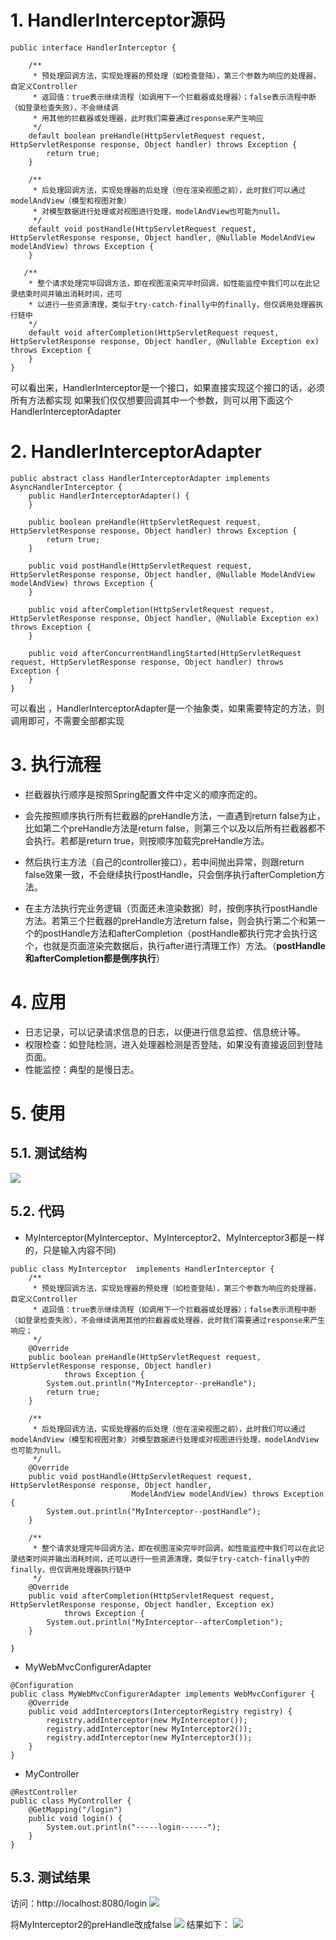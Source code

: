 # 1. HandlerInterceptor源码
```
public interface HandlerInterceptor {

    /**
     * 预处理回调方法，实现处理器的预处理（如检查登陆），第三个参数为响应的处理器，自定义Controller
     * 返回值：true表示继续流程（如调用下一个拦截器或处理器）；false表示流程中断（如登录检查失败），不会继续调             
     * 用其他的拦截器或处理器，此时我们需要通过response来产生响应
     */
    default boolean preHandle(HttpServletRequest request, HttpServletResponse response, Object handler) throws Exception {
        return true;
    }

    /**
     * 后处理回调方法，实现处理器的后处理（但在渲染视图之前），此时我们可以通过modelAndView（模型和视图对象） 
     * 对模型数据进行处理或对视图进行处理，modelAndView也可能为null。
     */
    default void postHandle(HttpServletRequest request, HttpServletResponse response, Object handler, @Nullable ModelAndView modelAndView) throws Exception {
    }

   /**
    * 整个请求处理完毕回调方法，即在视图渲染完毕时回调，如性能监控中我们可以在此记录结束时间并输出消耗时间，还可 
    * 以进行一些资源清理，类似于try-catch-finally中的finally，但仅调用处理器执行链中
    */
    default void afterCompletion(HttpServletRequest request, HttpServletResponse response, Object handler, @Nullable Exception ex) throws Exception {
    }
}
```

可以看出来，HandlerInterceptor是一个接口，如果直接实现这个接口的话，必须所有方法都实现
如果我们仅仅想要回调其中一个参数，则可以用下面这个HandlerInterceptorAdapter

# 2. HandlerInterceptorAdapter
```
public abstract class HandlerInterceptorAdapter implements AsyncHandlerInterceptor {
    public HandlerInterceptorAdapter() {
    }

    public boolean preHandle(HttpServletRequest request, HttpServletResponse response, Object handler) throws Exception {
        return true;
    }

    public void postHandle(HttpServletRequest request, HttpServletResponse response, Object handler, @Nullable ModelAndView modelAndView) throws Exception {
    }

    public void afterCompletion(HttpServletRequest request, HttpServletResponse response, Object handler, @Nullable Exception ex) throws Exception {
    }

    public void afterConcurrentHandlingStarted(HttpServletRequest request, HttpServletResponse response, Object handler) throws Exception {
    }
}

```
可以看出 ，HandlerInterceptorAdapter是一个抽象类，如果需要特定的方法，则调用即可，不需要全部都实现
# 3. 执行流程
- 拦截器执行顺序是按照Spring配置文件中定义的顺序而定的。

- 会先按照顺序执行所有拦截器的preHandle方法，一直遇到return false为止，比如第二个preHandle方法是return false，则第三个以及以后所有拦截器都不会执行。若都是return true，则按顺序加载完preHandle方法。

- 然后执行主方法（自己的controller接口），若中间抛出异常，则跟return false效果一致，不会继续执行postHandle，只会倒序执行afterCompletion方法。

- 在主方法执行完业务逻辑（页面还未渲染数据）时，按倒序执行postHandle方法。若第三个拦截器的preHandle方法return false，则会执行第二个和第一个的postHandle方法和afterCompletion（postHandle都执行完才会执行这个，也就是页面渲染完数据后，执行after进行清理工作）方法。（**postHandle和afterCompletion都是倒序执行**）

# 4. 应用
- 日志记录，可以记录请求信息的日志，以便进行信息监控、信息统计等。
- 权限检查：如登陆检测，进入处理器检测是否登陆，如果没有直接返回到登陆页面。
- 性能监控：典型的是慢日志。
# 5. 使用
## 5.1. 测试结构
![](_v_images/20191101114439059_31937.png)
## 5.2. 代码
- MyInterceptor(MyInterceptor、MyInterceptor2、MyInterceptor3都是一样的，只是输入内容不同)

```
public class MyInterceptor  implements HandlerInterceptor {
    /**
     * 预处理回调方法，实现处理器的预处理（如检查登陆），第三个参数为响应的处理器，自定义Controller
     * 返回值：true表示继续流程（如调用下一个拦截器或处理器）；false表示流程中断（如登录检查失败），不会继续调用其他的拦截器或处理器，此时我们需要通过response来产生响应；
     */
    @Override
    public boolean preHandle(HttpServletRequest request, HttpServletResponse response, Object handler)
            throws Exception {
        System.out.println("MyInterceptor--preHandle");
        return true;
    }

    /**
     * 后处理回调方法，实现处理器的后处理（但在渲染视图之前），此时我们可以通过modelAndView（模型和视图对象）对模型数据进行处理或对视图进行处理，modelAndView也可能为null。
     */
    @Override
    public void postHandle(HttpServletRequest request, HttpServletResponse response, Object handler,
                           ModelAndView modelAndView) throws Exception {
        System.out.println("MyInterceptor--postHandle");
    }

    /**
     * 整个请求处理完毕回调方法，即在视图渲染完毕时回调，如性能监控中我们可以在此记录结束时间并输出消耗时间，还可以进行一些资源清理，类似于try-catch-finally中的finally，但仅调用处理器执行链中
     */
    @Override
    public void afterCompletion(HttpServletRequest request, HttpServletResponse response, Object handler, Exception ex)
            throws Exception {
        System.out.println("MyInterceptor--afterCompletion");
    }

}
```


- MyWebMvcConfigurerAdapter

```
@Configuration
public class MyWebMvcConfigurerAdapter implements WebMvcConfigurer {
    @Override
    public void addInterceptors(InterceptorRegistry registry) {
        registry.addInterceptor(new MyInterceptor());
        registry.addInterceptor(new MyInterceptor2());
        registry.addInterceptor(new MyInterceptor3());
    }
}

```
- MyController
```
@RestController
public class MyController {
    @GetMapping("/login")
    public void login() {
        System.out.println("-----login------");
    }
}
```

## 5.3. 测试结果
访问：http://localhost:8080/login
![](_v_images/20191101114713826_27209.png)

将MyInterceptor2的preHandle改成false
![](_v_images/20191101114920379_5478.png)
结果如下：
![](_v_images/20191101115010828_18339.png)